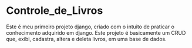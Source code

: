 # Controle_de_Livros
Este é meu primeiro projeto django, criado com o intuito de praticar o conhecimento adquirido em django.
Este projeto é basicamente um CRUD que, exibi, cadastra, altera e deleta livros, em uma base de dados.
